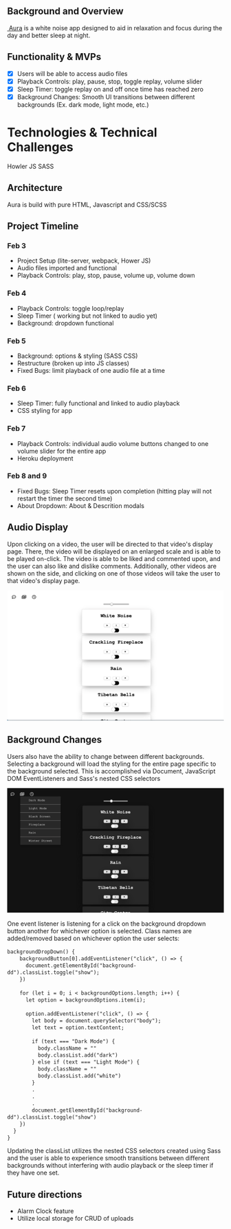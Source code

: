 ## Background and Overview
[ Aura](https://aura-js.herokuapp.com/) is a white noise app designed to aid in relaxation and focus during the day and better sleep at night. 

## Functionality & MVPs
- [x] Users will be able to access audio files
- [x] Playback Controls: play, pause, stop, toggle replay, volume slider
- [x] Sleep Timer: toggle replay on and off once time has reached zero
- [x] Background Changes: Smooth UI transitions between different backgrounds (Ex. dark mode, light mode, etc.)

# Technologies & Technical Challenges
Howler JS
SASS

## Architecture
Aura is build with pure HTML, Javascript and CSS/SCSS

## Project Timeline
### Feb 3
- Project Setup (lite-server, webpack, Hower JS)
- Audio files imported and functional
- Playback Controls: play, stop, pause, volume up, volume down

### Feb 4
- Playback Controls: toggle loop/replay
- Sleep Timer ( working but not linked to audio yet)
- Background: dropdown functional

### Feb 5
- Background: options & styling (SASS CSS)
- Restructure (broken up into JS classes)
- Fixed Bugs: limit playback of one audio file at a time

### Feb 6
- Sleep Timer: fully functional and linked to audio playback
- CSS styling for app

### Feb 7
- Playback Controls: individual audio volume buttons changed to one volume slider for the entire app
- Heroku deployment

### Feb 8 and 9
- Fixed Bugs: Sleep Timer resets upon completion (hitting play will not restart the timer the second time)
- About Dropdown: About & Descrition modals


## Audio Display
Upon clicking on a video, the user will be directed to that video's display page. There, the video will be displayed on an enlarged scale and is able to be played on-click. The video is able to be liked and commented upon, and the user can also like and dislike comments. Additionally, other videos are shown on the side, and clicking on one of those videos will take the user to that video's display page.

<img src="dist/images/audio-sc.png">


## Background Changes
Users also have the ability to change between different backgrounds. Selecting a background will load the styling for the entire page specific to the background selected. This is accomplished via Document, JavaScript DOM EventListeners and Sass's nested CSS selectors 

<img src="dist/images/background-sc.png">

One event listener is listening for a click on the background dropdown button another for whichever option is selected. Class names are added/removed based on whichever option the user selects:
```
backgroundDropDown() {
    backgroundButton[0].addEventListener("click", () => {
      document.getElementById("background-dd").classList.toggle("show");
    })

    for (let i = 0; i < backgroundOptions.length; i++) {
      let option = backgroundOptions.item(i);

      option.addEventListener("click", () => {
        let body = document.querySelector("body");
        let text = option.textContent;

        if (text === "Dark Mode") {
          body.className = ""
          body.classList.add("dark")
        } else if (text === "Light Mode") {
          body.className = ""
          body.classList.add("white")
        }
        .
        .
        .
        document.getElementById("background-dd").classList.toggle("show")
    })
  }
}
```
Updating the classList utilizes the nested CSS selectors created using Sass and the user is able to experience smooth transitions between different backgrounds without interfering with audio playback or the sleep timer if they have one set.


## Future directions
- Alarm Clock feature
- Utilize local storage for CRUD of uploads